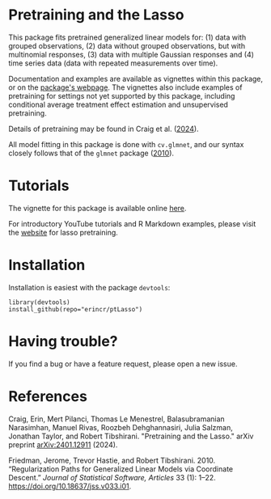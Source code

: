 # Pretraining and the Lasso

This package fits pretrained generalized linear models for: 
(1) data with grouped observations,
(2) data without grouped observations, but with multinomial responses,
(3) data with multiple Gaussian responses and
(4) time series data (data with repeated measurements over time).

Documentation and examples are available as vignettes within this package, or on the [package's webpage](https://erincr.github.io/ptLasso/).
The vignettes also include examples of pretraining for settings not yet supported by this package, including conditional average treatment effect estimation and unsupervised pretraining.

Details of pretraining may be found in Craig et al. ([2024](#ref-ptlasso)).

All model fitting in this package is done with `cv.glmnet`, and our syntax closely follows that of the `glmnet` package ([2010](#ref-glmnet)).

# Tutorials 
The vignette for this package is available online [here](https://erincr.github.io/ptLasso/).

For introductory YouTube tutorials and R Markdown examples, please visit the [website](https://erincraig.me/lasso-pretraining) for lasso pretraining.

# Installation

Installation is easiest with the package `devtools`:
```
library(devtools)
install_github(repo="erincr/ptLasso")
```

# Having trouble?
If you find a bug or have a feature request, please open a new issue.

# References

<div id="refs" class="references">

<div id="ref-ptlasso">

Craig, Erin, Mert Pilanci, Thomas Le Menestrel, Balasubramanian Narasimhan, Manuel Rivas, Roozbeh Dehghannasiri, Julia Salzman, Jonathan Taylor, and Robert Tibshirani. "Pretraining and the Lasso." arXiv preprint [arXiv:2401.12911](https://arxiv.org/abs/2401.12911) (2024).

<div id="ref-glmnet">

Friedman, Jerome, Trevor Hastie, and Robert Tibshirani. 2010. “Regularization Paths for Generalized Linear Models via Coordinate Descent.” *Journal of Statistical Software, Articles* 33 (1): 1–22. <https://doi.org/10.18637/jss.v033.i01>.

</div>
